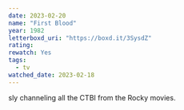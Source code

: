 ```yaml
---
date: 2023-02-20
name: "First Blood"
year: 1982
letterboxd_uri: "https://boxd.it/3SysdZ"
rating: 
rewatch: Yes
tags:
  - tv
watched_date: 2023-02-18
---
```


sly channeling all the CTBI from the Rocky movies.
